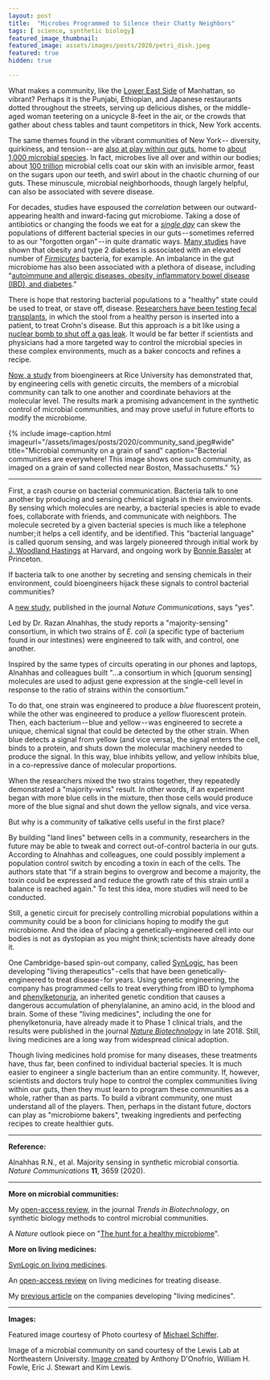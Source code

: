 ```yaml
---
layout: post
title:  "Microbes Programmed to Silence their Chatty Neighbors"
tags: [ science, synthetic biology]
featured_image_thumbnail:
featured_image: assets/images/posts/2020/petri_dish.jpeg
featured: true
hidden: true

---
```


What makes a community, like the [Lower East Side](https://en.wikipedia.org/wiki/Lower_East_Side) of Manhattan, so vibrant? Perhaps it is the Punjabi, Ethiopian, and Japanese restaurants dotted throughout the streets, serving up delicious dishes, or the middle-aged woman teetering on a unicycle 8-feet in the air, or the crowds that gather about chess tables and taunt competitors in thick, New York accents.

The same themes found in the vibrant communities of New York -- diversity, quirkiness, and tension -- are [also at play within our guts](https://www.nature.com/articles/d41586-020-00193-3), home to [about 1,000 microbial species](https://www.ncbi.nlm.nih.gov/pmc/articles/PMC3667473/#:~:text=The%20human%20intestinal%20tract%20harbours,human%20genome%20%5BLey%20et%20al.). In fact, microbes live all over and within our bodies; about [100 trillion](https://www.ncbi.nlm.nih.gov/pmc/articles/PMC5050011/#:~:text=The%20human%20gut%20harbors%20diverse,influence%20the%20development%20of%20disease.) microbial cells coat our skin with an invisible armor, feast on the sugars upon our teeth, and swirl about in the chaotic churning of our guts. These minuscule, microbial neighborhoods, though largely helpful, can also be associated with severe disease.

For decades, studies have espoused the _correlation_ between our outward-appearing health and inward-facing gut microbiome. Taking a dose of antibiotics or changing the foods we eat for a [_single day_](https://www.ncbi.nlm.nih.gov/pmc/articles/PMC5050011/) can skew the populations of different bacterial species in our guts -- sometimes referred to as our "forgotten organ" -- in quite dramatic ways. [Many studies](https://www.ncbi.nlm.nih.gov/pmc/articles/PMC5933040/) have shown that obesity and type 2 diabetes is associated with an elevated number of [_Firmicutes_](https://en.wikipedia.org/wiki/Firmicutes) bacteria, for example. An imbalance in the gut microbiome has also been associated with a plethora of disease, including "[autoimmune and allergic diseases, obesity, inflammatory bowel disease (IBD), and diabetes](https://www.ncbi.nlm.nih.gov/pmc/articles/PMC5050011/)."

There is hope that restoring bacterial populations to a "healthy" state could be used to treat, or stave off, disease. [Researchers have been testing fecal transplants](https://www.ncbi.nlm.nih.gov/pmc/articles/PMC3974513/), in which the stool from a healthy person is inserted into a patient, to treat Crohn's disease. But this approach is a bit like using a [nuclear bomb to shut off a gas leak](https://www.npr.org/templates/story/story.php?storyId=127473704#:~:text=News%20reports%20from%20Russia%20say,well%20under%20tons%20of%20earth.). It would be far better if scientists and physicians had a more targeted way to control the microbial species in these complex environments, much as a baker concocts and refines a recipe.

[Now, a study](https://www.nature.com/articles/s41467-020-17475-z) from bioengineers at Rice University has demonstrated that, by engineering cells with genetic circuits, the members of a microbial community can talk to one another and coordinate behaviors at the molecular level. The results mark a promising advancement in the synthetic control of microbial communities, and may prove useful in future efforts to modify the microbiome.

{% include image-caption.html imageurl="/assets/images/posts/2020/community_sand.jpeg#wide" title="Microbial community on a grain of sand" caption="Bacterial communities are everywhere! This image shows one such community, as imaged on a grain of sand collected near Boston, Massachusetts." %}


***

First, a crash course on bacterial communication. Bacteria talk to one another by producing and sensing chemical signals in their environments. By sensing which molecules are nearby, a bacterial species is able to evade foes, collaborate with friends, and communicate with neighbors. The molecule secreted by a given bacterial species is much like a telephone number; it helps a cell identify, and be identified. This "bacterial language" is called quorum sensing, and was largely pioneered through initial work by [J. Woodland Hastings](https://www.pnas.org/content/104/3/693) at Harvard, and ongoing work by [Bonnie Bassler](https://scholar.princeton.edu/basslerlab/publications-0) at Princeton.

If bacteria talk to one another by secreting and sensing chemicals in their environment, could  bioengineers hijack these signals to control bacterial communities?

A [new study](https://www.nature.com/articles/s41467-020-17475-z), published in the journal _Nature Communications_, says "yes".

Led by Dr. Razan Alnahhas, the study reports a "majority-sensing" consortium, in which two strains of _E. coli_ (a specific type of bacterium found in our intestines) were engineered to talk with, and control, one another.

Inspired by the same types of circuits operating in our phones and laptops, Alnahhas and colleagues built "…a consortium in which [quorum sensing] molecules are used to adjust gene expression at the single-cell level in response to the ratio of strains within the consortium."

To do that, one strain was engineered to produce a _blue_ fluorescent protein, while the other was engineered to produce a _yellow_ fluorescent protein. Then, each bacterium -- blue and yellow -- was engineered to secrete a unique, chemical signal that could be detected by the other strain. When blue detects a signal from yellow (and vice versa), the signal enters the cell, binds to a protein, and shuts down the molecular machinery needed to produce the signal. In this way, blue inhibits yellow, and yellow inhibits blue, in a co-repressive dance of molecular proportions.

When the researchers mixed the two strains together, they repeatedly demonstrated a "majority-wins" result. In other words, if an experiment began with more blue cells in the mixture, then those cells would produce more of the blue signal and shut down the yellow signals, and vice versa.

But why is a community of talkative cells useful in the first place?

By building "land lines" between cells in a community, researchers in the future may be able to tweak and correct out-of-control bacteria in our guts. According to Alnahhas and colleagues, one could possibly implement a population control switch by encoding a toxin in each of the cells. The authors state  that "if a strain begins to overgrow and become a majority, the toxin could be expressed and reduce the growth rate of this strain until a balance is reached again." To test this idea, more studies will need to be conducted.

Still, a genetic circuit for precisely controlling microbial populations within a community could be a boon for clinicians hoping to modify the gut microbiome. And the idea of placing a genetically-engineered cell into our bodies is not as dystopian as you might think; scientists have already done it.

One Cambridge-based spin-out company, called [SynLogic](https://www.synlogictx.com/), has been developing "living therapeutics" - cells that have been genetically-engineered to treat disease - for years. Using genetic engineering, the company has programmed cells to treat everything from IBD to lymphoma and [phenylketonuria](https://en.wikipedia.org/wiki/Phenylketonuria), an inherited genetic condition that causes a dangerous accumulation of phenylalanine, an amino acid, in the blood and brain. Some of these "living medicines", including the one for phenylketonuria, have already made it to Phase 1 clinical trials, and the results were published in the journal [_Nature Biotechnology_](https://www.nature.com/articles/nbt.4222) in late 2018. Still, living medicines are a long way from widespread clinical adoption.

Though living medicines hold promise for many diseases, these treatments have, thus far, been confined to individual bacterial species. It is much easier to engineer a single bacterium than an entire community. If, however, scientists and doctors truly hope to control the complex communities living within our guts, then they must learn to program these communities as a whole, rather than as parts. To build a vibrant community, one must understand all of the players. Then, perhaps in the distant future, doctors can play as "microbiome bakers", tweaking ingredients and perfecting recipes to create healthier guts.

***

**Reference:**

Alnahhas R.N., et al. Majority sensing in synthetic microbial consortia. _Nature Communications_ **11**, 3659 (2020).

***

**More on microbial communities:**

My [open-access review](https://www.cell.com/trends/biotechnology/fulltext/S0167-7799(18)30312-3), in the journal _Trends in Biotechnology_, on synthetic biology methods to control microbial communities.

A _Nature_ outlook piece on "[The hunt for a healthy microbiome](https://www.nature.com/articles/d41586-020-00193-3)".

**More on living medicines:**

[SynLogic on living medicines](https://www.synlogictx.com/living-medicines/).

An [open-access review](https://rupress.org/jem/article/216/5/1005/121029/Microbial-therapeutics-New-opportunities-for-drug) on living medicines for treating disease.

My [previous article](https://medium.com/@NikoMcCarty/why-2018-was-the-year-of-living-medicine-af903df27722) on the companies developing "living medicines".

***

**Images:**

Featured image courtesy of Photo courtesy of [Michael Schiffer](https://unsplash.com/photos/13UugSL9q7A).

Image of a microbial community on sand courtesy of the Lewis Lab at Northeastern University. [Image created](https://www.flickr.com/photos/adonofrio/4477413475) by Anthony D'Onofrio, William H. Fowle, Eric J. Stewart and Kim Lewis.